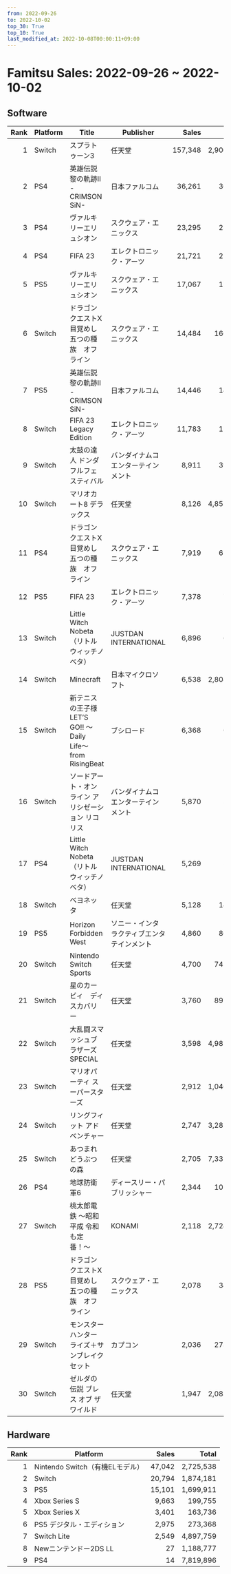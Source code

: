 ```yaml
---
from: 2022-09-26
to: 2022-10-02
top_30: True
top_10: True
last_modified_at: 2022-10-08T00:00:11+09:00
---
```

# Famitsu Sales: 2022-09-26 ~ 2022-10-02
## Software
| Rank | Platform | Title | Publisher | Sales | Total | Rate | New |
| -: | -- | -- | -- | -: | -: | -: | -- |
| 1 | Switch | スプラトゥーン3 | 任天堂 | 157,348 | 2,900,483 | 20% |  |
| 2 | PS4 | 英雄伝説 黎の軌跡II -CRIMSON SiN- | 日本ファルコム | 36,261 | 36,261 | 20% | **New** |
| 3 | PS4 | ヴァルキリーエリュシオン | スクウェア・エニックス | 23,295 | 23,295 | 60% | **New** |
| 4 | PS4 | FIFA 23 | エレクトロニック・アーツ | 21,721 | 21,721 | 40% | **New** |
| 5 | PS5 | ヴァルキリーエリュシオン | スクウェア・エニックス | 17,067 | 17,067 | 60% | **New** |
| 6 | Switch | ドラゴンクエストX　目覚めし五つの種族　オフライン | スクウェア・エニックス | 14,484 | 166,874 | 20% |  |
| 7 | PS5 | 英雄伝説 黎の軌跡II -CRIMSON SiN- | 日本ファルコム | 14,446 | 14,446 | 40% | **New** |
| 8 | Switch | FIFA 23 Legacy Edition | エレクトロニック・アーツ | 11,783 | 11,783 | 60% | **New** |
| 9 | Switch | 太鼓の達人 ドンダフルフェスティバル | バンダイナムコエンターテインメント | 8,911 | 39,996 | 80% |  |
| 10 | Switch | マリオカート8 デラックス | 任天堂 | 8,126 | 4,855,158 | 20% |  |
| 11 | PS4 | ドラゴンクエストX　目覚めし五つの種族　オフライン | スクウェア・エニックス | 7,919 | 61,661 | 20% |  |
| 12 | PS5 | FIFA 23 | エレクトロニック・アーツ | 7,378 | 7,378 | 60% | **New** |
| 13 | Switch | Little Witch Nobeta（リトルウィッチノベタ） | JUSTDAN INTERNATIONAL | 6,896 | 6,896 | 40% | **New** |
| 14 | Switch | Minecraft | 日本マイクロソフト | 6,538 | 2,808,045 | 20% |  |
| 15 | Switch | 新テニスの王子様 LET’S GO!! 〜Daily Life〜 from RisingBeat | ブシロード | 6,368 | 6,368 | 40% | **New** |
| 16 | Switch | ソードアート・オンライン アリシゼーション リコリス | バンダイナムコエンターテインメント | 5,870 | 5,870 | 60% | **New** |
| 17 | PS4 | Little Witch Nobeta（リトルウィッチノベタ） | JUSTDAN INTERNATIONAL | 5,269 | 5,269 | 40% | **New** |
| 18 | Switch | ベヨネッタ | 任天堂 | 5,128 | 14,538 | 60% |  |
| 19 | PS5 | Horizon Forbidden West | ソニー・インタラクティブエンタテインメント | 4,860 | 86,339 | 20% |  |
| 20 | Switch | Nintendo Switch Sports | 任天堂 | 4,700 | 745,413 | 20% |  |
| 21 | Switch | 星のカービィ　ディスカバリー | 任天堂 | 3,760 | 897,465 | 20% |  |
| 22 | Switch | 大乱闘スマッシュブラザーズ SPECIAL | 任天堂 | 3,598 | 4,985,209 | 20% |  |
| 23 | Switch | マリオパーティ スーパースターズ | 任天堂 | 2,912 | 1,046,065 | 20% |  |
| 24 | Switch | リングフィット アドベンチャー | 任天堂 | 2,747 | 3,282,283 | 20% |  |
| 25 | Switch | あつまれ どうぶつの森 | 任天堂 | 2,705 | 7,335,512 | 20% |  |
| 26 | PS4 | 地球防衛軍6 | ディースリー・パブリッシャー | 2,344 | 101,061 | 20% |  |
| 27 | Switch | 桃太郎電鉄 〜昭和 平成 令和も定番！〜 | KONAMI | 2,118 | 2,724,486 | 20% |  |
| 28 | PS5 | ドラゴンクエストX　目覚めし五つの種族　オフライン | スクウェア・エニックス | 2,078 | 34,616 | 20% |  |
| 29 | Switch | モンスターハンターライズ＋サンブレイク セット | カプコン | 2,036 | 273,821 | 20% |  |
| 30 | Switch | ゼルダの伝説 ブレス オブ ザ ワイルド | 任天堂 | 1,947 | 2,083,573 | 20% |  |

## Hardware
| Rank | Platform | Sales | Total |
| -: | -- | -: | -: |
| 1 | Nintendo Switch（有機ELモデル） | 47,042 | 2,725,538 |
| 2 | Switch | 20,794 | 1,874,181 |
| 3 | PS5 | 15,101 | 1,699,911 |
| 4 | Xbox Series S | 9,663 | 199,755 |
| 5 | Xbox Series X | 3,401 | 163,736 |
| 6 | PS5 デジタル・エディション | 2,975 | 273,368 |
| 7 | Switch Lite | 2,549 | 4,897,759 |
| 8 | Newニンテンドー2DS LL | 27 | 1,188,777 |
| 9 | PS4 | 14 | 7,819,896 |